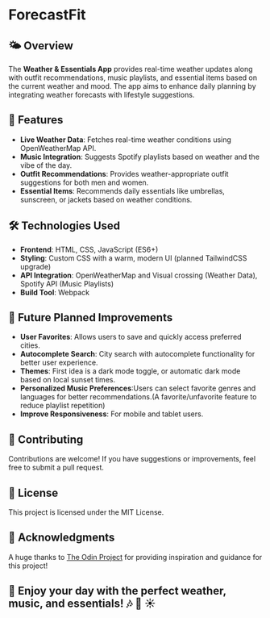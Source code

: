 # ForecastFit

## 🌤️ Overview
The **Weather & Essentials App** provides real-time weather updates along with outfit recommendations, music playlists, and essential items based on the current weather and mood. The app aims to enhance daily planning by integrating weather forecasts with lifestyle suggestions.

## 🚀 Features
- **Live Weather Data**: Fetches real-time weather conditions using OpenWeatherMap API.
- **Music Integration**: Suggests Spotify playlists based on weather and the vibe of the day.
- **Outfit Recommendations**: Provides weather-appropriate outfit suggestions for both men and women.
- **Essential Items**: Recommends daily essentials like umbrellas, sunscreen, or jackets based on weather conditions.

## 🛠️ Technologies Used
- **Frontend**: HTML, CSS, JavaScript (ES6+)
- **Styling**: Custom CSS with a warm, modern UI (planned TailwindCSS upgrade)
- **API Integration**: OpenWeatherMap and Visual crossing (Weather Data), Spotify API (Music Playlists)
- **Build Tool**: Webpack

## 🎨 Future Planned Improvements
- **User Favorites**: Allows users to save and quickly access preferred cities.
- **Autocomplete Search**: City search with autocomplete functionality for better user experience.
- **Themes**: First idea is a dark mode toggle, or automatic dark mode based on local sunset times.
- **Personalized Music Preferences**:Users can select favorite genres and languages for better recommendations.(A favorite/unfavorite feature to reduce playlist repetition)
- **Improve Responsiveness**: For mobile and tablet users.

## 🤝 Contributing
Contributions are welcome! If you have suggestions or improvements, feel free to submit a pull request.

## 📜 License
This project is licensed under the MIT License.

## 🙌 Acknowledgments  
A huge thanks to [The Odin Project](https://www.theodinproject.com/dashboard) for providing inspiration and guidance for this project!

## 🚀 Enjoy your day with the perfect weather, music, and essentials! 🎶 👕 ☀️